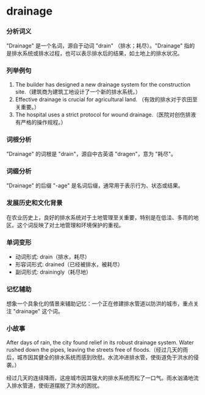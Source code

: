 # drainage

### 分析词义

  

"Drainage" 是一个名词，源自于动词 "drain" （排水；耗尽）。"Drainage" 指的是排水系统或排水过程，也可以表示排水后的结果，如土地上的排水状况。

  

### 列举例句

  

1.  The builder has designed a new drainage system for the construction site.（建筑商为建筑工地设计了一个新的排水系统。）
2.  Effective drainage is crucial for agricultural land. （有效的排水对于农田至关重要。）
3.  The hospital uses a strict protocol for wound drainage.（医院对创伤排液有严格的操作规程。）

  

### 词根分析

  

"Drainage" 的词根是 "drain"，源自中古英语 "dragen"，意为 "耗尽"。

  

### 词缀分析

  

"Drainage" 的后缀 "-age" 是名词后缀，通常用于表示行为、状态或结果。

  

### 发展历史和文化背景

  

在农业历史上，良好的排水系统对于土地管理至关重要，特别是在低洼、多雨的地区。这个词反映了对土地管理和环境保护的重视。

  

### 单词变形

  

*   动词形式: drain（排水，耗尽）
*   形容词形式: drained（已经被排水，被耗尽）
*   副词形式: drainingly（耗尽地）

  

### 记忆辅助

  

想象一个具象化的情景来辅助记忆：一个正在修建排水管道以防洪的城市，重点关注 "drainage" 这个词。

  

### 小故事

  

After days of rain, the city found relief in its robust drainage system. Water rushed down the pipes, leaving the streets free of floods.（经过几天的雨后，城市因其健全的排水系统而感到欣慰。水流冲进排水管，使街道免于洪水的侵袭。）

  

经过几天的连续降雨，这座城市因其强大的排水系统而松了一口气。雨水汹涌地流入排水管道，使街道摆脱了洪水的困扰。
